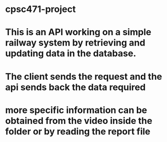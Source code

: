 # cpsc471-project
# This is an API working on a simple railway system by retrieving and updating data in the database.
# The client sends the request and the api sends back the data required
# more specific information can be obtained from the video inside the folder or by reading the report file
